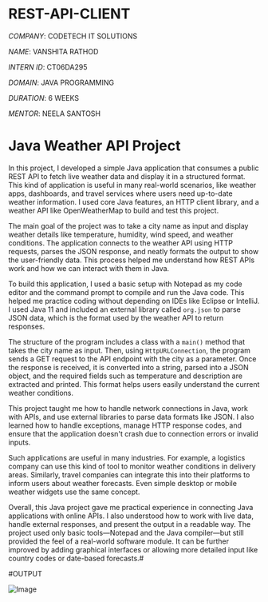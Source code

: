 # REST-API-CLIENT

*COMPANY*: CODETECH IT SOLUTIONS

*NAME*: VANSHITA RATHOD

*INTERN ID*: CT06DA295

*DOMAIN*: JAVA PROGRAMMING

*DURATION*: 6 WEEKS

*MENTOR*: NEELA SANTOSH

# **Java Weather API Project**

In this project, I developed a simple Java application that consumes a public REST API to fetch live weather data and display it in a structured format. This kind of application is useful in many real-world scenarios, like weather apps, dashboards, and travel services where users need up-to-date weather information. I used core Java features, an HTTP client library, and a weather API like OpenWeatherMap to build and test this project.

The main goal of the project was to take a city name as input and display weather details like temperature, humidity, wind speed, and weather conditions. The application connects to the weather API using HTTP requests, parses the JSON response, and neatly formats the output to show the user-friendly data. This process helped me understand how REST APIs work and how we can interact with them in Java.

To build this application, I used a basic setup with Notepad as my code editor and the command prompt to compile and run the Java code. This helped me practice coding without depending on IDEs like Eclipse or IntelliJ. I used Java 11 and included an external library called `org.json` to parse JSON data, which is the format used by the weather API to return responses.

The structure of the program includes a class with a `main()` method that takes the city name as input. Then, using `HttpURLConnection`, the program sends a GET request to the API endpoint with the city as a parameter. Once the response is received, it is converted into a string, parsed into a JSON object, and the required fields such as temperature and description are extracted and printed. This format helps users easily understand the current weather conditions.

This project taught me how to handle network connections in Java, work with APIs, and use external libraries to parse data formats like JSON. I also learned how to handle exceptions, manage HTTP response codes, and ensure that the application doesn't crash due to connection errors or invalid inputs.

Such applications are useful in many industries. For example, a logistics company can use this kind of tool to monitor weather conditions in delivery areas. Similarly, travel companies can integrate this into their platforms to inform users about weather forecasts. Even simple desktop or mobile weather widgets use the same concept.

Overall, this Java project gave me practical experience in connecting Java applications with online APIs. I also understood how to work with live data, handle external responses, and present the output in a readable way. The project used only basic tools—Notepad and the Java compiler—but still provided the feel of a real-world software module. It can be further improved by adding graphical interfaces or allowing more detailed input like country codes or date-based forecasts.#

#OUTPUT

![Image](https://github.com/user-attachments/assets/0e91b51c-faf7-4a7d-b589-70960db56f9d)
